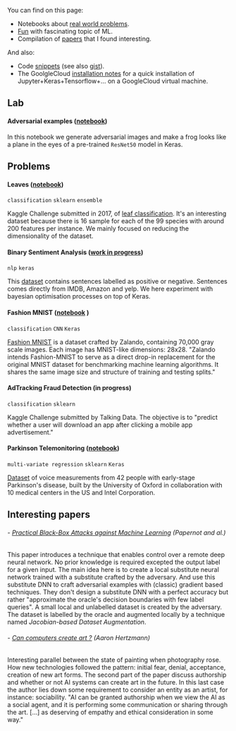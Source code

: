 You can find on this page:
- Notebooks about [real world problems](https://maxpv.github.io/#real-world-problems).
- [Fun](https://maxpv.github.io/#lab) with fascinating topic of ML.
- Compilation of [papers](https://maxpv.github.io/#interesting-papers) that I found interesting.

And also:
- Code [snippets](snippets.md) (see also [gist](https://gist.github.com/maxpv)).
- The GoolgleCloud [installation notes](installation.md) for a quick installation of Jupyter+Keras+Tensorflow+... on a GoogleCloud virtual machine.

## Lab
#### Adversarial examples ([notebook](https://github.com/maxpv/maxpv.github.io/blob/master/notebooks/Adversarial_ResNet50.ipynb))
In this notebook we generate adversarial images and make a frog looks like a plane in the eyes of a pre-trained `ResNet50` model in Keras.

## Problems
#### Leaves ([notebook](https://github.com/maxpv/maxpv.github.io/blob/master/notebooks/leaves.ipynb))
`classification` `sklearn` `ensemble` 

Kaggle Challenge submitted in 2017, of [leaf classification](https://www.kaggle.com/c/leaf-classification/data). It's an interesting dataset because there is 16 sample for each of the 99 species with around 200 features per instance. We mainly focused on reducing the dimensionality of the dataset.

#### Binary Sentiment Analysis ([work in progress](https://colab.research.google.com/drive/1LXzdzpnwCR-MHaIDMQTAeGhKrasGHl7q#scrollTo=l7Y60H4aBkg2))
`nlp` `keras` 

This [dataset](https://archive.ics.uci.edu/ml/datasets/Sentiment+Labelled+Sentences) contains sentences labelled as positive or negative. Sentences comes directly from IMDB, Amazon and yelp. We here experiment with bayesian optimisation processes on top of Keras.

#### Fashion MNIST ([notebook](https://github.com/maxpv/maxpv.github.io/blob/master/notebooks/Fashion_MNIST.ipynb) )
`classification` `CNN` `Keras`

[Fashion MNIST](https://github.com/zalandoresearch/fashion-mnist) is a dataset crafted by Zalando, containing 70,000 gray scale images. Each image has MNIST-like dimensions: 28x28.
"Zalando intends Fashion-MNIST to serve as a direct drop-in replacement for the original MNIST dataset for benchmarking machine learning algorithms. It shares the same image size and structure of training and testing splits."

#### AdTracking Fraud Detection (in progress)
`classification` `sklearn`

Kaggle Challenge submitted by Talking Data. The objective is to "predict whether a user will download an app after clicking a mobile app advertisement."

#### Parkinson Telemonitoring ([notebook](https://www.kaggle.com/mountainguest/parkinson-telemonitoring-regression-with-keras))

`multi-variate regression` `sklearn` `Keras`

[Dataset](https://archive.ics.uci.edu/ml/datasets/Parkinsons+Telemonitoring) of voice measurements from 42 people with early-stage Parkinson's disease, built by the University of Oxford in collaboration with 10 medical centers in the US and Intel Corporation.

## Interesting papers

###### - [Practical Black-Box Attacks against Machine Learning](https://arxiv.org/abs/1602.02697) (Papernot and al.)
This paper introduces a technique that enables control over a remote deep neural network. No prior knowledge is required excepted the output label for a given input. The main idea here is to create a local substitute neural network trained with a substitute crafted by the adversary. And  use this substitute DNN to craft adversarial examples with (classic) gradient based techniques. They don't design a substitute DNN with a perfect accuracy but rather "approximate the oracle's decision boundaries with few label queries". A small local and unlabelled dataset is created by the adversary. The dataset is labelled by the oracle and augmented locally by a technique named *Jacobian-based Dataset Augmentation*.

###### - [Can computers create art ?](https://arxiv.org/abs/1801.04486) (Aaron Hertzmann)
Interesting parallel between the state of painting when photography rose. How new technologies followed the pattern: initial fear, denial, acceptance, creation of new art forms. The second part of the paper discuss authorship and whether or not AI systems can create art in the future. In this last case the author lies down some requirement to consider an entity as an artist, for instance: sociability. "AI can be granted authorship when we view the AI as a social agent, and it is performing some communication or sharing through the art. [...] as deserving of empathy and ethical consideration in some way."
